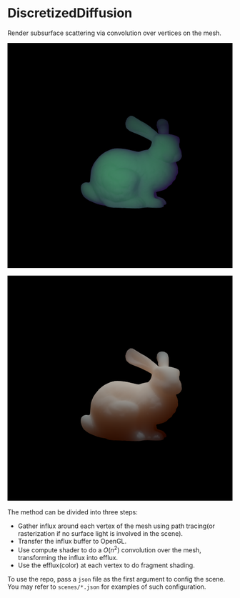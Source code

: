 # DiscretizedDiffusion

Render subsurface scattering via convolution over vertices on the mesh.

![teaser1-dipole](https://github.com/LeonKang130/DiscretizedDiffusion/blob/main/result-teaser1-dipole.png)

![teaser1-dipole](https://github.com/LeonKang130/DiscretizedDiffusion/blob/main/result-teaser2-dipole.png)

The method can be divided into three steps:

- Gather influx around each vertex of the mesh using path tracing(or rasterization if no surface light is involved in the scene).
- Transfer the influx buffer to OpenGL.
- Use compute shader to do a $O(n^2)$ convolution over the mesh, transforming the influx into efflux.
- Use the efflux(color) at each vertex to do fragment shading.

To use the repo, pass a `json` file as the first argument to config the scene. You may refer to `scenes/*.json` for examples of such configuration.
